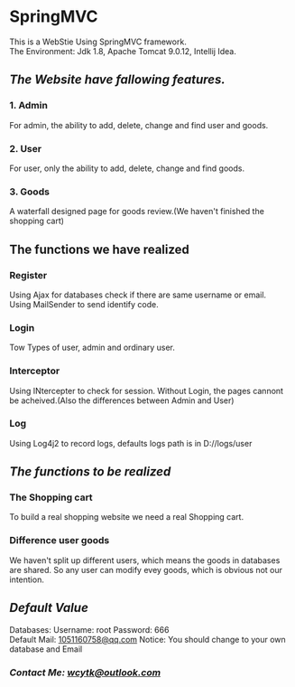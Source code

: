 # SpringMVC
This is a WebStie Using SpringMVC framework.  
The Environment: Jdk 1.8, Apache Tomcat 9.0.12, Intellij Idea.  

## *The Website have fallowing features.*

### 1. Admin

For admin, the ability to add, delete, change and find user and goods.

### 2. User

For user, only the ability to add, delete, change and find goods.

### 3. Goods

A waterfall designed page for goods review.(We haven't finished the shopping cart)

## **The functions we have realized**

### Register

Using Ajax for databases check if there are same username or email.  
Using MailSender to send identify code.  

### Login

Tow Types of user, admin and ordinary user.

### Interceptor

Using INtercepter to check for session. Without Login, the pages cannont be acheived.(Also the differences between Admin and User)

### Log

Using Log4j2 to record logs, defaults logs path is in D://logs/user

## ***The functions to be realized***

### The Shopping cart

To build a real shopping website we need a real Shopping cart.

### Difference user goods

We haven't split up different users, which means the goods in databases are shared. So any user can modify evey goods, which is obvious not our intention.

## ***Default Value***

Databases: Username: root Password: 666  
Default Mail: 1051160758@qq.com
Notice: You should change to your own database and Email

### ***Contact Me: wcytk@outlook.com***
